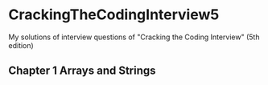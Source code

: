 # CrackingTheCodingInterview5
My solutions of interview questions of "Cracking the Coding Interview" (5th edition)

## Chapter 1 Arrays and Strings ##
